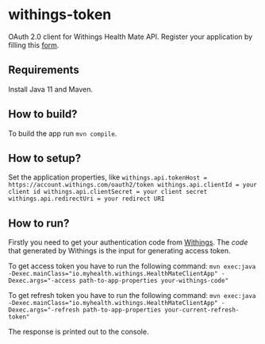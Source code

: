 # withings-token
OAuth 2.0 client for Withings Health Mate API.
Register your application by filling this [form](https://account.withings.com/partner/dashboard_oauth2).

## Requirements
Install Java 11 and Maven.

## How to build?
To build the app run ``mvn compile``.

## How to setup?
Set the application properties, like
``
withings.api.tokenHost = https://account.withings.com/oauth2/token
withings.api.clientId = your client id
withings.api.clientSecret = your client secret
withings.api.redirectUri = your redirect URI
``

## How to run?
Firstly you need to get your authentication code from [Withings](https://developer.withings.com/oauth2/#tag/OAuth-2.0%2Fpaths%2Fhttps%3A~1~1account.withings.com~1oauth2_user~1authorize2%3Fresponse_type%3Dcode%5B...%5D%2Fget).
The _code_ that generated by Withings is the input for generating access token.

To get access token you have to run the following command:
``mvn exec:java -Dexec.mainClass="io.myhealth.withings.HealthMateClientApp" -Dexec.args="-access path-to-app-properties your-withings-code"``

To get refresh token you have to run the following command:
``mvn exec:java -Dexec.mainClass="io.myhealth.withings.HealthMateClientApp" -Dexec.args="-refresh path-to-app-properties your-current-refresh-token"``

The response is printed out to the console.
